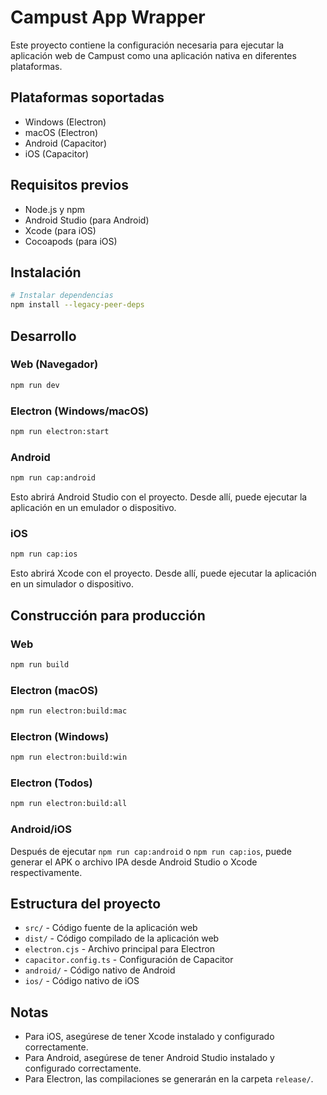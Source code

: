 # Campust App Wrapper

Este proyecto contiene la configuración necesaria para ejecutar la aplicación web de Campust como una aplicación nativa en diferentes plataformas.

## Plataformas soportadas

- Windows (Electron)
- macOS (Electron)
- Android (Capacitor)
- iOS (Capacitor)

## Requisitos previos

- Node.js y npm
- Android Studio (para Android)
- Xcode (para iOS)
- Cocoapods (para iOS)

## Instalación

```bash
# Instalar dependencias
npm install --legacy-peer-deps
```

## Desarrollo

### Web (Navegador)
```bash
npm run dev
```

### Electron (Windows/macOS)
```bash
npm run electron:start
```

### Android
```bash
npm run cap:android
```
Esto abrirá Android Studio con el proyecto. Desde allí, puede ejecutar la aplicación en un emulador o dispositivo.

### iOS
```bash
npm run cap:ios
```
Esto abrirá Xcode con el proyecto. Desde allí, puede ejecutar la aplicación en un simulador o dispositivo.

## Construcción para producción

### Web
```bash
npm run build
```

### Electron (macOS)
```bash
npm run electron:build:mac
```

### Electron (Windows)
```bash
npm run electron:build:win
```

### Electron (Todos)
```bash
npm run electron:build:all
```

### Android/iOS
Después de ejecutar `npm run cap:android` o `npm run cap:ios`, puede generar el APK o archivo IPA desde Android Studio o Xcode respectivamente.

## Estructura del proyecto

- `src/` - Código fuente de la aplicación web
- `dist/` - Código compilado de la aplicación web
- `electron.cjs` - Archivo principal para Electron
- `capacitor.config.ts` - Configuración de Capacitor
- `android/` - Código nativo de Android
- `ios/` - Código nativo de iOS

## Notas

- Para iOS, asegúrese de tener Xcode instalado y configurado correctamente.
- Para Android, asegúrese de tener Android Studio instalado y configurado correctamente.
- Para Electron, las compilaciones se generarán en la carpeta `release/`. 